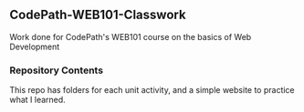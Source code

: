 ## CodePath-WEB101-Classwork
Work done for CodePath's WEB101 course on the basics of Web Development

### Repository Contents
This repo has folders for each unit activity, and a simple website to practice what I learned.